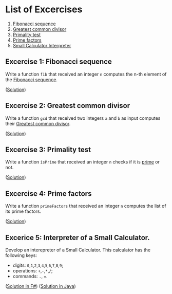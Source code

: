# List of Excercises

1. [Fibonacci sequence](#excercise-1-fibonacci-sequence)
2. [Greatest common divisor](#excercise-2-greatest-common-divisor)
3. [Primality test](#excercise-3-Primality-test)
4. [Prime factors](#excercise-4-Prime-factors)
5. [Small Calculator Interpreter](#excerice-5-interpreter-of-a-small-calculator)


## Excercise 1: Fibonacci sequence 
Write a function `fib` that received an integer `n` computes the n-th element of the [Fibonacci sequence](https://en.wikipedia.org/wiki/Fibonacci_number). 

([Solution](https://github.com/michele-loreti/ap_examples/tree/master/fsharp/fib/fib))

## Excercise 2: Greatest common divisor
Write a function `gcd` that received two integers `a` and `b` as input computes their [Greatest common divisor](https://en.wikipedia.org/wiki/Greatest_common_divisor).

([Solution](https://github.com/michele-loreti/ap_examples/tree/master/fsharp/gcd/gcd))

## Excercise 3: Primality test
Write a function `isPrime` that received an integer `n` checks if it is [prime](https://en.wikipedia.org/wiki/Primality_test) or not.

([Solution](https://github.com/michele-loreti/ap_examples/tree/master/fsharp/pnumbers/pnumbers))

## Excercise 4: Prime factors
Write a function `primeFactors` that received an integer `n` computes the list of its prime factors.

([Solution](https://github.com/michele-loreti/ap_examples/tree/master/fsharp/pnumbers/pnumbers))

## Excerice 5: Interpreter of a Small Calculator.
Develop an interepreter of a Small Calculator. This calculator has the following keys: 
* digits: `0`,`1`,`2`,`3`,`4`,`5`,`6`,`7`,`8`,`9`;
* operations: `+`,`-`,`*`,`/`;
* commands: `.`, `=`.

([Solution in F#](https://github.com/michele-loreti/ap_examples/tree/master/fsharp/pnumbers/pnumbers))
([Solution in Java](https://github.com/michele-loreti/ap_examples/tree/master/fsharp/pnumbers/pnumbers))
